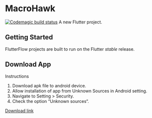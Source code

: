 # MacroHawk
[![Codemagic build status](https://api.codemagic.io/apps/65148f117786737936fec0d7/65148f117786737936fec0d6/status_badge.svg)](https://codemagic.io/apps/65148f117786737936fec0d7/65148f117786737936fec0d6/latest_build)
A new Flutter project.

## Getting Started

FlutterFlow projects are built to run on the Flutter _stable_ release.

## Download App 

Instructions
1. Download apk file to android device.
2. Allow installation of app from Unknown Sources in Android setting.
  3. Navigate to Setting > Security.
  4. Check the option “Unknown sources“.

[Download link](https://drive.google.com/file/d/1L0uIZzmMTOnPJpXzy99KQKv4aw0KCEfr/view?usp=sharing)
